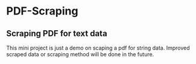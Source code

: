 # PDF-Scraping
## Scraping PDF for text data

This mini project is just a demo on scaping a pdf for string data. Improved scraped data or scraping method will be done in the future.
